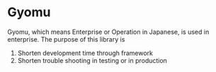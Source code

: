 # Gyomu
Gyomu, which means Enterprise or Operation in Japanese, is used in enterprise.
The purpose of this library is 
1. Shorten development time through framework
2. Shorten trouble shooting in testing or in production 

